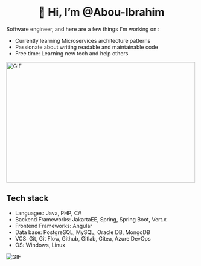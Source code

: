<h1 align="center">👋 Hi, I’m @Abou-Ibrahim</h1>

<p>Software engineer, and here are a few things I'm working on :</p>
<ul>
  <li>Currently learning Microservices architecture patterns</li>
  <li>Passionate about writing readable and maintainable code </li>
  <li>Free time: Learning new tech and help others</li>
</ul>

<img align="center" alt="GIF" src="https://github.com/abhisheknaiidu/abhisheknaiidu/blob/master/code.gif?raw=true" width="500" height="320" />

Tech stack 
----------
<ul>
  <li>Languages: Java, PHP, C#</li>
  <li>Backend Frameworks: JakartaEE, Spring, Spring Boot, Vert.x</li>
  <li>Frontend Frameworks: Angular</li>
  <li>Data base: PostgreSQL, MySQL, Oracle DB, MongoDB</li>
  <li>VCS: Git, Git Flow, Github, Gitlab, Gitea, Azure DevOps</li>
  <li>OS: Windows, Linux</li>
</ul>

<img align="center" alt="GIF" src="https://github-readme-stats-eight-theta.vercel.app/api?username=AbouIbrahimEsi&show_icons=true&include_all_commits=true&count_private=true&bg_color=00d4ff,19c1e4,122fc3,122fc3&title_color=fff&text_color=fff&icon_color=fff" />
